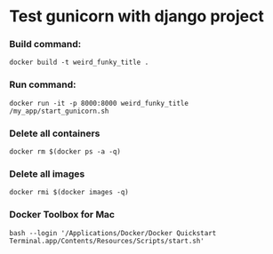 # Test gunicorn with django project

### Build command:
`docker build -t weird_funky_title .`

### Run command:
`docker run -it -p 8000:8000 weird_funky_title /my_app/start_gunicorn.sh`


### Delete all containers
`docker rm $(docker ps -a -q)`
### Delete all images
`docker rmi $(docker images -q)`

### Docker Toolbox for Mac
`bash --login '/Applications/Docker/Docker Quickstart Terminal.app/Contents/Resources/Scripts/start.sh'`
